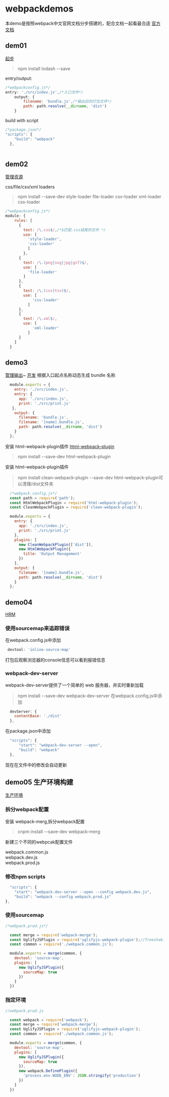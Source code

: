 # webpackdemos
本demo是按照webpack中文官网文档分步搭建的，配合文档一起看最合适
 [官方文档](https://doc.webpack-china.org/guides/)
## dem01
[起步](https://doc.webpack-china.org/guides/getting-started/)
> npm install lodash --save

entry/output: 
```Javascript
/*webpackconfig.js*/
entry: './src/index.js',/*入口文件*/
    output: {
        filename: 'bundle.js',/*输出后的打包文件*/
        path: path.resolve(__dirname, 'dist')
    }
```
build with script
``` Javascript
/*package.json*/
"scripts": {
    "build": "webpack"
  },
  
```
## dem02
[管理资源](https://doc.webpack-china.org/guides/asset-management/)

css/file/csv/xml loaders<br>

> npm install --save-dev style-loader file-loader csv-loader xml-loader css-loader

```Javascript
/*webpackconfig.js*/
module: {
    rules: [
      {
        test: /\.css$/,/*$匹配.css结尾的文件 */
        use: [
          'style-loader',
          'css-loader'
          ]
        },
      {
        test: /\.(png|svg|jpg|gif)$/,
        use: [
          'file-loader'
        ]
      },
      {
        test: /\.(csv|tsv)$/,
        use: [
            'csv-loader'
          ]
      },
      {
        test: /\.xml$/,
        use: [
            'xml-loader'
          ]
      }
    ]
  }
```
## demo3
[管理输出](https://doc.webpack-china.org/guides/output-management/)~
[开发](https://doc.webpack-china.org/guides/development/)
根据入口起点名称动态生成 bundle 名称
```Javascript
  module.exports = {
    entry: './src/index.js',
    entry: {
      app: './src/index.js',
      print: './src/print.js'
   },
    output: {
      filename: 'bundle.js',
      filename: '[name].bundle.js',
      path: path.resolve(__dirname, 'dist')
    }
  };
```
安装 html-webpack-plugin插件 [html-webpack-plugin](https://github.com/jantimon/html-webpack-plugin)
> npm install --save-dev html-webpack-plugin


安装 html-webpack-plugin插件
> npm install clean-webpack-plugin --save-dev
html-webpack-plugin可以清理/dist文件夹

```javascript
  /*webpack.config.js*/
  const path = require('path');
  const HtmlWebpackPlugin = require('html-webpack-plugin');
  const CleanWebpackPlugin = require('clean-webpack-plugin');

  module.exports = {
    entry: {
      app: './src/index.js',
      print: './src/print.js'
    },
    plugins: [
      new CleanWebpackPlugin(['dist']),
      new HtmlWebpackPlugin({
        title: 'Output Management'
      })
    ],
    output: {
      filename: '[name].bundle.js',
      path: path.resolve(__dirname, 'dist')
    }
  };
```

## demo04 
[HRM](https://doc.webpack-china.org/guides/hot-module-replacement/)

### 使用sourcemap来追踪错误

在webpack.config.js中添加
```Javascript
 devtool: 'inline-source-map' 
 ```
打包后观察浏览器的console信息可以看到报错信息

### webpack-dev-server

webpack-dev-server提供了一个简单的 web 服务器，并实时重新加载

> npm install --save-dev webpack-dev-server
在webpack.config.js中添加
```Javascript
  devServer: {
    contentBase: './dist'
  },
```
在package.json中添加
``` Javascript
  "scripts": {
      "start": "webpack-dev-server --open",
      "build": "webpack"
  },
```

现在在文件中的修改会自动更新 

## demo05 生产环境构建 
[生产环境](https://doc.webpack-china.org/guides/production/)

### 拆分webpack配置
安装 webpack-merg,拆分webpack配置
> cnpm install --save-dev webpack-merg


新建三个不同的webpcak配置文件

 webpack.common.js<br>
 webpack.dev.js<br>
 webpack.prod.js
 
### 修改npm scripts

```javascript
  "scripts": {
    "start": "webpack-dev-server --open --config webpack.dev.js",
    "build": "webpack --config webpack.prod.js"
},

```

### 使用sourcemap

```javascript
/*webpack.prod.js*/

  const merge = require('webpack-merge');
  const UglifyJSPlugin = require('uglifyjs-webpack-plugin');//Treeshaking，用于删除上下文中的多余js代码
  const common = require('./webpack.common.js');

  module.exports = merge(common, {
    devtool: 'source-map',
    plugins: [
      new UglifyJSPlugin({
        sourceMap: true
      })
    ]
  })
```

### 指定环境
```javascript
//webpack.prod.js

  const webpack = require('webpack');
  const merge = require('webpack-merge');
  const UglifyJSPlugin = require('uglifyjs-webpack-plugin');
  const common = require('./webpack.common.js');

  module.exports = merge(common, {
    devtool: 'source-map',
    plugins: [
      new UglifyJSPlugin({
        sourceMap: true
      }),
      new webpack.DefinePlugin({
        'process.env.NODE_ENV': JSON.stringify('production')
      })
    ]
  })
  ```